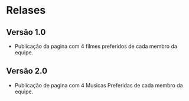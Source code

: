 # Relases 

## Versão 1.0

* Publicação da pagina com 4 filmes preferidos de cada membro da equipe.

## Versão 2.0

* Publicação de pagina com 4 Musicas Preferidas de cada membro da equipe.
